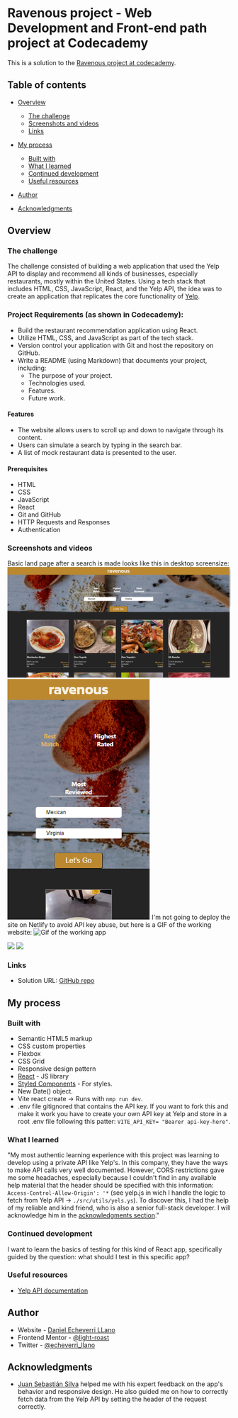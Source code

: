 # Ravenous project - Web Development and Front-end path project at Codecademy

This is a solution to the [Ravenous project at codecademy](https://www.codecademy.com/paths/web-development/tracks/front-end-applications-with-react/modules/ravenous-part-four/projects/interacting-with-yelp-api).

## Table of contents

- [Overview](#overview)

   - [The challenge](#the-challenge)
   - [Screenshots and videos](#screenshots-and-videos)
   - [Links](#links)

- [My process](#my-process)

   - [Built with](#built-with)
   - [What I learned](#what-i-learned)
   - [Continued development](#continued-development)
   - [Useful resources](#useful-resources)

- [Author](#author)
- [Acknowledgments](#acknowledgments)

## Overview

### The challenge

The challenge consisted of building a web application that used the Yelp API to display and recommend all kinds of businesses, especially restaurants, mostly within the United States. Using a tech stack that includes HTML, CSS, JavaScript, React, and the Yelp API, the idea was to create an application that replicates the core functionality of [Yelp](https://www.yelp.com/).

### Project Requirements (as shown in Codecademy):

- Build the restaurant recommendation application using React.
- Utilize HTML, CSS, and JavaScript as part of the tech stack.
- Version control your application with Git and host the repository on GitHub.
- Write a README (using Markdown) that documents your project, including:
   - The purpose of your project.
   - Technologies used.
   - Features.
   - Future work.

#### Features

- The website allows users to scroll up and down to navigate through its content.
- Users can simulate a search by typing in the search bar.
- A list of mock restaurant data is presented to the user.

#### Prerequisites

- HTML
- CSS
- JavaScript
- React
- Git and GitHub
- HTTP Requests and Responses
- Authentication

### Screenshots and videos

Basic land page after a search is made looks like this in desktop screensize:
![Desktop size screenshot](./public/1.png)
![Mobile size screenshot](./public/21.png)
I'm not going to deploy the site on Netlify to avoid API key abuse, but here is a GIF of the working website:
![Gif of the working app](./public/showcaseee.gif)

![](./public/web-snap.png)
![](./public/mobile-snap.png)

### Links

- Solution URL: [GitHub repo](https://github.com/light-roast/ravenous)

## My process

### Built with

- Semantic HTML5 markup
- CSS custom properties
- Flexbox
- CSS Grid
- Responsive design pattern
- [React](https://reactjs.org/) - JS library
- [Styled Components](https://styled-components.com/) - For styles.
- New Date() object.
- Vite react create -> Runs with `nmp run dev`.
- .env file gitignored that contains the API key. If you want to fork this and make it work you have to create your own API key at Yelp and store in a root .env file following this patter: `VITE_API_KEY= "Bearer api-key-here"`.

### What I learned

"My most authentic learning experience with this project was learning to develop using a private API like Yelp's. In this company, they have the ways to make API calls very well documented. However, CORS restrictions gave me some headaches, especially because I couldn't find in any available help material that the header should be specified with this information: `Access-Control-Allow-Origin': '*` (see yelp.js in wich I handle the logic to fetch from Yelp API -> `./src/utils/yels.ys`). To discover this, I had the help of my reliable and kind friend, who is also a senior full-stack developer. I will acknowledge him in the [acknowledgments section](#acknowledgments)."

### Continued development

I want to learn the basics of testing for this kind of React app, specifically guided by the question: what should I test in this specific app?

### Useful resources

- [Yelp API documentation](https://docs.developer.yelp.com/docs/fusion-intro)

## Author

- Website - [Daniel Echeverri LLano](https://light-roast.github.io/portafolio/)
- Frontend Mentor - [@light-roast](https://www.frontendmentor.io/profile/light-roast)
- Twitter - [@echeverri_llano](https://www.twitter.com/echeverri_llano)

## Acknowledgments

- [Juan Sebastián Silva](https://github.com/juansesilva) helped me with his expert feedback on the app's behavior and responsive design. He also guided me on how to correctly fetch data from the Yelp API by setting the header of the request correctly.

